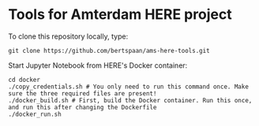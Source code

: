 # Tools for Amterdam HERE project

To clone this repository locally, type:

    git clone https://github.com/bertspaan/ams-here-tools.git

Start Jupyter Notebook from HERE's Docker container:

    cd docker
    ./copy_credentials.sh # You only need to run this command once. Make sure the three required files are present!
    ./docker_build.sh # First, build the Docker container. Run this once, and run this after changing the Dockerfile
    ./docker_run.sh
